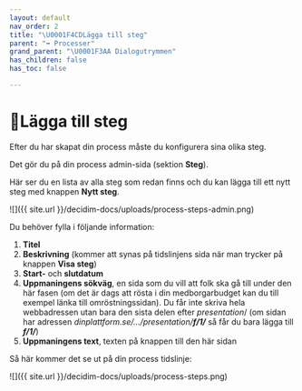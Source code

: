 ```yaml
---
layout: default
nav_order: 2
title: "\U0001F4CDLägga till steg"
parent: "➡️ Processer"
grand_parent: "\U0001F3AA Dialogutrymmen"
has_children: false
has_toc: false

---
```

# 📍Lägga till steg

Efter du har skapat din process måste du konfigurera sina olika steg.

Det gör du på din process admin-sida (sektion **Steg**).

Här ser du en lista av alla steg som redan finns och du kan lägga till ett nytt steg med knappen **Nytt steg**.

![]({{ site.url }}/decidim-docs/uploads/process-steps-admin.png)

Du behöver fylla i följande information:

1. **Titel**
2. **Beskrivning** (kommer att synas på tidslinjens sida när man trycker på knappen **Visa steg**)
3. **Start-** och **slutdatum**
4. **Uppmaningens sökväg**, en sida som du vill att folk ska gå till under den här fasen (om det är dags att rösta i din medborgarbudget kan du till exempel länka till omröstningssidan). Du får inte skriva hela webbadressen utan bara den sista delen efter _presentation_/ (om sidan har adressen _dinplattform.se/.../presentation/**f/1/**_ så får du bara lägga till **_f/1/_**)
5. **Uppmaningens text**, texten på knappen till den här sidan

Så här kommer det se ut på din process tidslinje:

![]({{ site.url }}/decidim-docs/uploads/process-steps.png)